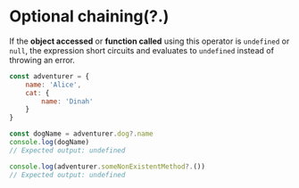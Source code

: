 # Optional chaining(?.)

If the **object accessed** or **function called** using this operator is `undefined` or `null`, the expression short circuits and evaluates to `undefined` instead of throwing an error.

```javascript
const adventurer = {
    name: 'Alice',
    cat: {
        name: 'Dinah'
    }
}

const dogName = adventurer.dog?.name
console.log(dogName)
// Expected output: undefined

console.log(adventurer.someNonExistentMethod?.())
// Expected output: undefined
```